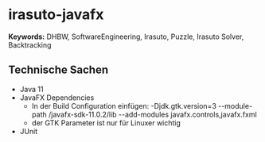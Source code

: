 # irasuto-javafx

**Keywords:** DHBW, SoftwareEngineering, Irasuto, Puzzle, Irasuto Solver, Backtracking

## Technische Sachen
+ Java 11
+ JavaFX Dependencies
  + In der Build Configuration einfügen: -Djdk.gtk.version=3 --module-path /javafx-sdk-11.0.2/lib --add-modules javafx.controls,javafx.fxml
  +  der GTK Parameter ist nur für Linuxer wichtig
+ JUnit


